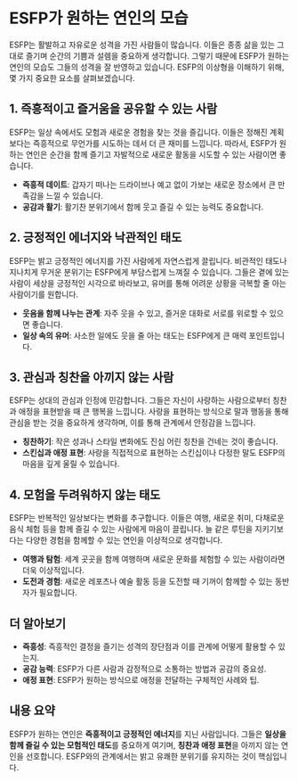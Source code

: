 # ESFP가 원하는 연인의 모습

ESFP는 활발하고 자유로운 성격을 가진 사람들이 많습니다. 이들은 종종 삶을 있는 그대로 즐기며 순간의 기쁨과 설렘을 중요하게 생각합니다. 그렇기 때문에 ESFP가 원하는 연인의 모습도 그들의 성격을 잘 반영하고 있습니다. ESFP의 이상형을 이해하기 위해, 몇 가지 중요한 요소를 살펴보겠습니다.

## 1. **즉흥적이고 즐거움을 공유할 수 있는 사람**

ESFP는 일상 속에서도 모험과 새로운 경험을 찾는 것을 즐깁니다. 이들은 정해진 계획보다는 즉흥적으로 무언가를 시도하는 데서 더 큰 재미를 느낍니다. 따라서, ESFP가 원하는 연인은 순간을 함께 즐기고 자발적으로 새로운 활동을 시도할 수 있는 사람이면 좋습니다.

- **즉흥적 데이트**: 갑자기 떠나는 드라이브나 예고 없이 가보는 새로운 장소에서 큰 만족감을 느낄 수 있습니다.
- **공감과 활기**: 활기찬 분위기에서 함께 웃고 즐길 수 있는 능력도 중요합니다.

## 2. **긍정적인 에너지와 낙관적인 태도**

ESFP는 밝고 긍정적인 에너지를 가진 사람에게 자연스럽게 끌립니다. 비관적인 태도나 지나치게 무거운 분위기는 ESFP에게 부담스럽게 느껴질 수 있습니다. 그들은 곁에 있는 사람이 세상을 긍정적인 시각으로 바라보고, 유머를 통해 어려운 상황을 극복할 줄 아는 사람이기를 원합니다.

- **웃음을 함께 나누는 관계**: 자주 웃을 수 있고, 즐거운 대화로 서로를 위로할 수 있으면 좋습니다.
- **일상 속의 유머**: 사소한 일에도 웃을 줄 아는 태도는 ESFP에게 큰 매력 포인트입니다.

## 3. **관심과 칭찬을 아끼지 않는 사람**

ESFP는 상대의 관심과 인정에 민감합니다. 그들은 자신이 사랑하는 사람으로부터 칭찬과 애정을 표현받을 때 큰 행복을 느낍니다. 사랑을 표현하는 방식으로 말과 행동을 통해 관심을 받는 것을 중요하게 생각하며, 이를 통해 관계에서 안정감을 느낍니다.

- **칭찬하기**: 작은 성과나 스타일 변화에도 진심 어린 칭찬을 건네는 것이 좋습니다.
- **스킨십과 애정 표현**: 사랑을 직접적으로 표현하는 스킨십이나 다정한 말도 ESFP의 마음을 깊게 울릴 수 있습니다.

## 4. **모험을 두려워하지 않는 태도**

ESFP는 반복적인 일상보다는 변화를 추구합니다. 이들은 여행, 새로운 취미, 다채로운 음식 체험 등을 함께 즐길 수 있는 사람에게 마음이 끌립니다. 늘 같은 루틴을 지키기보다는 다양한 경험을 함께할 수 있는 연인을 이상적으로 생각합니다.

- **여행과 탐험**: 세계 곳곳을 함께 여행하며 새로운 문화를 체험할 수 있는 사람이라면 더욱 이상적입니다.
- **도전과 경험**: 새로운 레포츠나 예술 활동 등을 도전할 때 기꺼이 함께할 수 있는 동반자가 필요합니다.

## 더 알아보기

- **즉흥성**: 즉흥적인 결정을 즐기는 성격의 장단점과 이를 관계에 어떻게 활용할 수 있는지.
- **공감 능력**: ESFP가 다른 사람과 감정적으로 소통하는 방법과 공감의 중요성.
- **애정 표현**: ESFP가 원하는 방식으로 애정을 전달하는 구체적인 사례와 팁.

## 내용 요약

ESFP가 원하는 연인은 **즉흥적이고 긍정적인 에너지**를 지닌 사람입니다. 그들은 **일상을 함께 즐길 수 있는 모험적인 태도**를 중요하게 여기며, **칭찬과 애정 표현**을 아끼지 않는 연인을 선호합니다. ESFP와의 관계에서는 밝고 유쾌한 분위기를 유지하는 것이 핵심입니다.